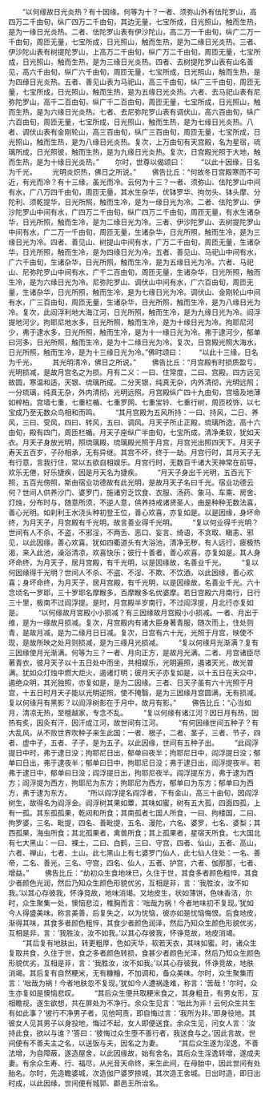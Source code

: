 <!-- { "loadSidebar": true } -->
　　“以何缘故日光炎热？有十因缘。何等为十？一者、须弥山外有佉陀罗山，高四万二千由旬，纵广四万二千由旬，其边无量，七宝所成，日光照山，触而生热，是为一缘日光炎热。二者、佉陀罗山表有伊沙陀山，高二万一千由旬，纵广二万一千由旬，周匝无量，七宝所成，日光照山，触而生热，是为二缘日光炎热。三者、伊沙陀山表有树提陀罗山，上高万二千由旬，纵广万二千由旬，周匝无量，七宝所成，日光照山，触而生热，是为三缘日光炎热。四者、去树提陀罗山表有山名善见，高六千由旬，纵广六千由旬，周匝无量，七宝所成，日光照山，触而生热，是为四缘日光炎热。五者、善见山表为马祀山，高三千由旬，纵广三千由旬，周匝无量，七宝所成，日光照山，触而生热，是为五缘日光炎热。六者、去马祀山表有尼弥陀罗山，高千二百由旬，纵广千二百由旬，周匝无量，七宝所成，日光照山，触而生热，是为六缘日光炎热。七者、去尼弥陀罗山表有调伏山，高六百由旬，纵广六百由旬，周匝无量，七宝所成，日光照山，触而生热，是为七缘日光炎热。八者、调伏山表有金刚轮山，高三百由旬，纵广三百由旬，周匝无量，七宝所成，日光照山，触而生热，是为八缘日光炎热。复次，上万由旬有天宫殿，名为星宿，琉璃所成，日光照彼，触而生热，是为九缘日光炎热。复次，日宫殿光照于大地，触而生热，是为十缘日光炎热。”
　　尔时，世尊以偈颂曰：
　　“以此十因缘，日名为千光，
　　光明炎炽热，佛日之所说。”
　　佛告比丘：“何故冬日宫殿寒而不可近，有光而冷？有十三缘，虽光而冷。云何为十三？一者、须弥山、佉陀罗山中间有水，广八万四千由旬，周匝无量，其水生杂华，优钵罗华、拘勿头、钵头摩、分陀利、须乾提华，日光所照，触而生冷，是为一缘日光为冷。二者、佉陀罗山、伊沙陀罗山中间有水，广四万二千由旬，纵广四万二千由旬，周匝无量，有水生诸杂华，日光所照，触而生冷，是为二缘日光为冷。三者、伊沙陀罗山、去树提陀罗山中间有水，广二万一千由旬，周匝无量，生诸杂华，日光所照，触而生冷，是为三缘日光为冷。四者、善见山、树提山中间有水，广万二千由旬，周匝无量，生诸杂华，日光所照，触而生冷，是为四缘日光为冷。五者、善见山、马祀山中间有水，广六千由旬，生诸杂华，日光所照，触而生冷，是为五缘日光为冷。六者、马祀山、尼弥陀罗山中间有水，广千二百由旬，周匝无量，生诸杂华，日光所照，触而生冷，是为六缘日光为冷。尼弥陀罗山、调伏山中间有水，广六百由旬，周匝无量，生诸杂华，日光所照，触而生冷，是为七缘日光为冷。调伏山、金刚轮山中间有水，广三百由旬，周匝无量，生诸杂华，日光所照，触而生冷，是为八缘日光为冷。复次，此阎浮利地大海江河，日光所照，触而生冷，是为九缘日光为冷。阎浮提地河少，拘耶尼地水多，日光所照，触而生冷，是为十缘日光为冷。拘耶尼河少，弗于逮水多，日光所照，触而生冷，是为十一缘日光为冷。弗于逮河少，郁单曰河多，日光所照，触而生冷，是为十二缘日光为冷。复次，日宫殿光照大海水，日光所照，触而生冷，是为十三缘日光为冷。”佛时颂曰：
　　“以此十三缘，日名为千光，
　　其光明清冷，佛日之所说。”
　　佛告比丘：“月宫殿有时损质盈亏，光明损减，是故月宫名之为损。月有二义：一曰、住常度，二曰、宫殿。四方远见故圆，寒温和适，天银、琉璃所成。二分天银，纯真无杂，内外清彻，光明远照；一分琉璃，纯真无杂，外内清彻，光明远照。月宫殿纵广四十九由旬，宫墙及地薄如梓柏。宫墙七重，七重栏楯、七重罗网、七重宝铃、七重行树，周匝校饰，以七宝成乃至无数众鸟相和而鸣。
　　“其月宫殿为五风所持：一曰、持风，二日、养风，三曰、受风，四曰、转风，五曰、调风。月天子所止正殿，琉璃所造，高十六由旬，殿有四门，周匝栏楯。月天子座纵广半由旬，七宝所成，清净柔软，犹如天衣。月天子身放光明，照琉璃殿，琉璃殿光照于月宫，月宫光出照四天下。月天子寿天五百岁，子孙相承，无有异继。其宫不坏，终于一劫。月宫行时，其月天子无有行意，言我行住，常以五欲自相娱乐。月宫行时，无数百千诸大天神常在前导，欢乐无倦，好乐捷疾，因是月天名为捷疾。
　　“月天子身出千光明，五百光下照，五百光傍照，斯由宿业功德故有此光明，是故月天子名曰千光。宿业功德云何？世间人供养沙门、婆罗门，施诸穷乏饮食、衣服、汤药、象马、车乘、房舍、灯烛，分布时与，随意所须，不逆人意，供养持戒诸贤圣人，由是种种无数法喜，善心光明。如刹利王水浇头种初登王位，善心欢喜，亦复如是。以是因缘，身坏命终，为月天子，月宫殿有千光明，故言善业得千光明。
　　“复以何业得千光明？世间有人不杀，不盗，不邪淫，不两舌、恶口、妄言、绮语，不贪取、瞋恚、邪见，以此因缘，善心欢喜。犹如四衢道头有大浴池，清净无秽，有人远行，疲极热渴，来入此池，澡浴清凉，欢喜快乐；彼行十善者，善心欢喜，亦复如是。其人身坏命终，为月天子，居月宫殿，有千光明，以是因缘故，名善业千光。
　　“复以何因缘得千光明？世间人不杀、不盗、不淫、不欺、不饮酒，以此因缘，善心欢喜；身坏命终，为月天子，居月宫殿，有千光明，以是因缘故，名善业千光。六十念顷名一罗耶，三十罗耶名摩睺多，百摩睺多名优婆摩。若日宫殿六月南行，日行三十里，极南不过阎浮提。是时，月宫殿半岁南行，不过阎浮提，月北行亦复如是。
　　“以何缘故月宮殿小小损减？有三因缘故月宫殿小小损减。一者、月出于维，是为一缘故月损减。复次，月宫殿内有诸大臣身著青服，随次而上，住处则青，是故月减，是为二缘月日日减。复次，日宫有六十光，光照于月宫，映使不现，是故所映之处月则损减，是为三缘月光损减。
　　“复以何缘月光渐满？复有三因缘使月光渐满。何等为三？一者、月向正方，是故月光满。二者、月宫诸臣尽著青衣，彼月天子以十五日处中而坐，共相娱乐，光明遍照，遏诸天光，故光普满。犹如众灯烛中燃大炬火，遏诸灯明；彼月天子亦复如是，以十五日在天众中，遏绝众明，其光独照，亦复如是，是为二因缘。三者、日天子虽有六十光照于月宫，十五日时月天子能以光明逆照，使不掩翳，是为三因缘月宫圆满，无有损减。复以何缘月有黑影？以阎浮树影在于月中，故月有影。”
　　佛告比丘：“心当如月，清凉无热，至檀越家，专念不乱。
　　“复以何缘有诸江河？因日月有热，因热有炙，因灸有汗，因汗成江河，故世间有江河。
　　“有何因缘世间五种子？有大乱风，从不败世界吹种子来生此国：一者、根子，二者、茎子，三者、节子，四者、虚中子，五者、子子，是为五子。以此因缘，世间有五种子出。
　　“此阎浮提日中时，弗于逮日没；拘耶尼日出，郁单曰夜半；拘耶尼日中，阎浮提日没；郁单曰日出，弗于逮夜半；郁单曰日中，拘耶尼日没；弗于逮日出，阎浮提夜半。若弗于逮日中，郁单曰日没；阎浮提日出，拘耶尼夜半。阎浮提东方，弗于逮为西方；阎浮提为西方，拘耶尼为东方；拘耶尼为西方，郁单曰为东方；郁单曰为西方，弗于逮为东方。
　　“所以阎浮提名阎浮者，下有金山，高三十由旬，因阎浮树生，故得名为阎浮金。阎浮树其果如蕈，其味如蜜，树有五大孤，四面四孤，上有一孤。其东孤孤果，乾闼和所食；其南孤者七国人所食，一曰、拘楼国，二曰、拘罗婆，三名、毗提，四名、善毗提，五名、漫陀，六名、婆罗，七名、婆梨；其西孤果，海虫所食；其北孤果者，禽兽所食；其上孤果者，星宿天所食。七大国北有七大黑山：一曰、裸土，二曰、白鹤，三曰、守宫，四者、仙山，五者、高山，六者、禅山，七者、土山。此七黑山上有七婆罗门仙人，此七仙人住处：一名、善帝，二名、善光，三名、守宫，四名、仙人，五者、护宫，六者、伽那那，七者、增益。”
　　佛告比丘：“劫初众生食地味已，久住于世，其食多者颜色粗悴，其食少者颜色光润，然后乃知众生颜色形貌优劣，互相是非，言：‘我胜汝，汝不如我。’以其心存彼我，怀诤竞故，地味消竭。又地皮生，状如薄饼，色味香洁，尔时，众生聚集一处，懊恼悲泣，椎胸而言：‘咄哉为祸！今者地味初不复现。’犹如今人得盛美味，称言美善，后复失之，以为忧恼，彼亦如是忧恼悔恨。后食地皮，渐得其味，其食多者颜色粗悴，其食少者颜色润泽，然后乃知众生颜色形貌优劣，互相是非，言：‘我胜汝，汝不如我。’以其心存彼我，怀诤竞故，地皮消竭。
　　“其后复有地肤出，转更粗厚，色如天华，软若天衣，其味如蜜。时，诸众生复取共食，久住于世，食之多者颜色转损，食甚少者颜色光泽，然后乃知众生颜色形貌优劣，互相是非，言：‘我胜汝，汝不如我。’以其心存彼我，怀诤竞故，地肤消竭。其后复有自然粳米，无有糠糩，不加调和，备众美味。尔时，众生聚集而言：‘咄哉为祸！今者地肤忽不复现。’犹如今人遭祸逢难，称言：‘苦哉！’尔时，众生亦复如是懊恼悲叹。
　　“其后众生便共取粳米食之，其身粗丑，有男女形，互相瞻视，遂生欲想，共在屏处为不净行。余众生见言：‘咄此为非！云何众生共生有如此事？’彼行不净男子者，见他呵责，即自悔过言：‘我所为非。’即身役地。其彼女人见其男子以身投地，悔过不起，女人即便送食。余众生见，问女人言：‘汝持此食，欲以与谁？’答曰：‘彼悔过众生堕不善行者，我送食与之。’因此言故，世间便有不善夫主之名，以送饭与夫，因名之为妻。
　　“其后众生遂为淫逸，不善法增，为自障蔽，遂造屋舍，以此因缘故，始有舍名。其后众生淫逸转增，遂成夫妻。有余众生寿、行、福尽，从光音天命终，来生此间，在母胎中，因此世间有处胎名。尔时，先造瞻婆城，次造伽尸婆罗捺城，其次造王舍城。日出时造，即日出时成，以此因缘，世间便有城郭、郡邑王所治名。

